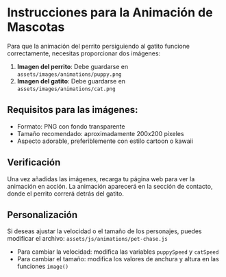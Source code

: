 # Instrucciones para la Animación de Mascotas

Para que la animación del perrito persiguiendo al gatito funcione correctamente, necesitas proporcionar dos imágenes:

1. **Imagen del perrito**: Debe guardarse en `assets/images/animations/puppy.png`
2. **Imagen del gatito**: Debe guardarse en `assets/images/animations/cat.png`

## Requisitos para las imágenes:
- Formato: PNG con fondo transparente
- Tamaño recomendado: aproximadamente 200x200 píxeles 
- Aspecto adorable, preferiblemente con estilo cartoon o kawaii

## Verificación
Una vez añadidas las imágenes, recarga tu página web para ver la animación en acción. 
La animación aparecerá en la sección de contacto, donde el perrito correrá detrás del gatito.

## Personalización
Si deseas ajustar la velocidad o el tamaño de los personajes, puedes modificar el archivo:
`assets/js/animations/pet-chase.js`

- Para cambiar la velocidad: modifica las variables `puppySpeed` y `catSpeed`
- Para cambiar el tamaño: modifica los valores de anchura y altura en las funciones `image()` 